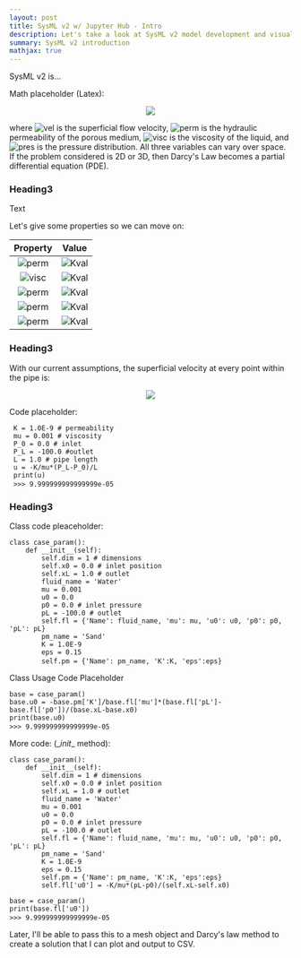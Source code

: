 ```yaml
---
layout: post
title: SysML v2 w/ Jupyter Hub - Intro
description: Let's take a look at SysML v2 model development and visualization using Jupyter Hub
summary: SysML v2 introduction
mathjax: true
---
```


SysML v2 is...

Math placeholder (Latex):
<p align="center">
<img src="https://latex.codecogs.com/svg.image?\vec{u}&space;=&space;-\frac{K}{\mu}\nabla&space;P"/>
</p>

where ![vel](https://latex.codecogs.com/svg.image?\vec{u}) is the superficial flow velocity, ![perm](https://latex.codecogs.com/svg.image?K) is the hydraulic permeability of the porous medium, ![visc](https://latex.codecogs.com/svg.image?\mu) is the viscosity of the liquid, and ![pres](https://latex.codecogs.com/svg.image?P) is the pressure distribution. All three variables can vary over space. If the problem considered is 2D or 3D, then Darcy\'s Law becomes a partial differential equation (PDE).



<h3>Heading3</h3>

Text

Let\'s give some properties so we can move on:

Property | Value
:-: | :-: 
![perm](https://latex.codecogs.com/svg.image?K) | ![Kval](https://latex.codecogs.com/svg.image?10^{-9}\;\frac{m^2}{s})
![visc](https://latex.codecogs.com/svg.image?\mu) | ![Kval](https://latex.codecogs.com/svg.image?0.001\;Pa\cdot&space;s)
![perm](https://latex.codecogs.com/svg.image?P_0) | ![Kval](https://latex.codecogs.com/svg.image?0\;Pa)
![perm](https://latex.codecogs.com/svg.image?P_L) | ![Kval](https://latex.codecogs.com/svg.image?-100\;Pa)
![perm](https://latex.codecogs.com/svg.image?L) | ![Kval](https://latex.codecogs.com/svg.image?1\;m)



<h3>Heading3</h3>

With our current assumptions, the superficial velocity at every point within the pipe is: 

<p align="center">
<img src="https://latex.codecogs.com/svg.image?u=-\dfrac{K}{\mu}\dfrac{P_L-P_0}{L}"/>
</p> 

Code placeholder:

<pre><code class="language-python"> K = 1.0E-9 # permeability <br> mu = 0.001 # viscosity <br> P_0 = 0.0 # inlet <br> P_L = -100.0 #outlet <br> L = 1.0 # pipe length <br> u = -K/mu*(P_L-P_0)/L <br> print(u) <br> >>> 9.999999999999999e-05  </code> </pre>

<h3>Heading3</h3>
Class code pleaceholder:
<pre><code class="language-python">class case_param(): <br>    def __init__(self): <br>        self.dim = 1 # dimensions <br>        self.x0 = 0.0 # inlet position <br>        self.xL = 1.0 # outlet <br>        fluid_name = 'Water' <br>        mu = 0.001 <br>        u0 = 0.0 <br>        p0 = 0.0 # inlet pressure <br>        pL = -100.0 # outlet <br>        self.fl = {'Name': fluid_name, 'mu': mu, 'u0': u0, 'p0': p0, 'pL': pL} <br>        pm_name = 'Sand' <br>        K = 1.0E-9 <br>        eps = 0.15 <br>        self.pm = {'Name': pm_name, 'K':K, 'eps':eps} </code> </pre>

Class Usage Code Placeholder
<pre><code class="language-python">base = case_param() <br>base.u0 = -base.pm['K']/base.fl['mu']*(base.fl['pL']-base.fl['p0'])/(base.xL-base.x0) <br>print(base.u0) <br>>>> 9.999999999999999e-05 </code> </pre>

More code: (\__init__ method):
<pre><code class="language-python">class case_param(): <br>    def __init__(self): <br>        self.dim = 1 # dimensions <br>        self.x0 = 0.0 # inlet position <br>        self.xL = 1.0 # outlet <br>        fluid_name = 'Water' <br>        mu = 0.001 <br>        u0 = 0.0 <br>        p0 = 0.0 # inlet pressure <br>        pL = -100.0 # outlet <br>        self.fl = {'Name': fluid_name, 'mu': mu, 'u0': u0, 'p0': p0, 'pL': pL} <br>        pm_name = 'Sand' <br>        K = 1.0E-9 <br>        eps = 0.15 <br>        self.pm = {'Name': pm_name, 'K':K, 'eps':eps} <br>        self.fl['u0'] = -K/mu*(pL-p0)/(self.xL-self.x0) <br><br>base = case_param() <br>print(base.fl['u0']) <br>>>> 9.999999999999999e-05 </code> </pre>
Later, I\'ll be able to pass this to a mesh object and Darcy's law method to create a solution that I can plot and output to CSV.
